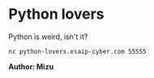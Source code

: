 # Python lovers

Python is weird, isn't it?

```nc python-lovers.esaip-cyber.com 55555```

**Author: Mizu**